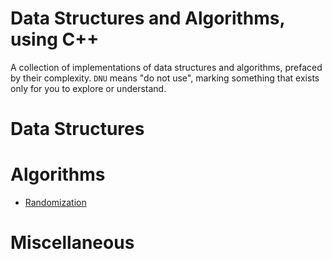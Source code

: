 # Data Structures and Algorithms, using C++
A collection of implementations of data structures and algorithms, prefaced by their complexity. `DNU` means "do not use", marking something that exists only for you to explore or understand.

# Data Structures

# Algorithms
- [Randomization](https://github.com/EthanC2/Notes-and-Writeups/tree/main/C%2B%2B/Data%20Structures%20and%20Algorithms/Randomization)

# Miscellaneous 
